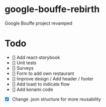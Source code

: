 # google-bouffe-rebirth
Google Bouffe project revamped


# Todo
- [] Add react-storybook
- [] Unit tests
- [] Surveys
- [] Form to add own restaurant
- [] Improve design / Add header / footer
- [] Add toast to indicate flow
- [] Add konami code
- [x] Change .json structure for more reusability